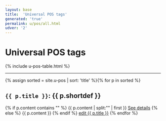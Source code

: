 ```yaml
---
layout: base
title:  'Universal POS tags'
generated: 'true'
permalink: u/pos/all.html
udver: '2'
---
```


# Universal POS tags

{% include u-pos-table.html %}

----------

{% assign sorted = site.u-pos | sort: 'title' %}{% for p in sorted %}
<a id="al-u-pos/{{ p.title }}" class="al-dest"/>
<h2><code>{{ p.title }}</code>: {{ p.shortdef }}</h2>
{% if p.content contains "<!--details-->" %}    
{{ p.content | split:"<!--details-->" | first }}
<a href="{{ p.title }}" class="al-doc">See details</a>
{% else %}
{{ p.content }}
{% endif %}
<a href="{{ site.git_edit }}/{% if p.collection %}{{ p.relative_path }}{% else %}{{ p.path }}{% endif %}" target="#">edit {{ p.title }}</a>
{% endfor %}
